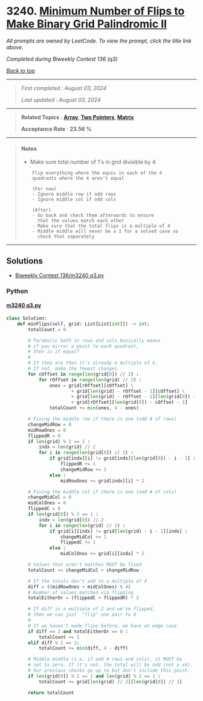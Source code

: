 # 3240. [Minimum Number of Flips to Make Binary Grid Palindromic II](<https://leetcode.com/problems/minimum-number-of-flips-to-make-binary-grid-palindromic-ii>)

*All prompts are owned by LeetCode. To view the prompt, click the title link above.*

*Completed during Biweekly Contest 136 (q3)*

*[Back to top](<../README.md>)*

------

> *First completed : August 03, 2024*
>
> *Last updated : August 03, 2024*

------

> **Related Topics** : **[Array](<by_topic/Array.md>), [Two Pointers](<by_topic/Two Pointers.md>), [Matrix](<by_topic/Matrix.md>)**
>
> **Acceptance Rate** : **23.56 %**

------

> #### Notes
> - Make sure total number of 1's in grid divisible by 4
> 
> ```
>     Flip everything where the equiv in each of the 4
>     quadrants where the 4 aren't equal
> 
>     (For now)
>     - Ignore middle row if odd rows
>     - Ignore middle col if odd cols
> 
>     (After)
>     - Go back and check them afterwards to ensure
>       that the values match each other
>     - Make sure that the total flips is a multiple of 4
>     - Middle middle will never be a 1 for a solved case so
>       check that separately
> ```

------

## Solutions

- [Biweekly Contest 136/m3240 q3.py](<../my-submissions/Biweekly Contest 136/m3240 q3.py>)
### Python
#### [m3240 q3.py](<../my-submissions/Biweekly Contest 136/m3240 q3.py>)
```Python
class Solution: 
    def minFlips(self, grid: List[List[int]]) -> int:
        totalCount = 0

        # Parabolic both in rows and cols basically means
        # if you mirror a point to each quadrant,
        # then is it equal?
        #
        # If they are then it's already a multiple of 4.
        # If not, make the fewest changes.
        for cOffset in range(len(grid[0]) // 2) :
            for rOffset in range(len(grid) // 2) :
                ones = grid[rOffset][cOffset] \
                        + grid[len(grid) - rOffset - 1][cOffset] \
                        + grid[len(grid) - rOffset - 1][len(grid[0]) - cOffset - 1] \
                        + grid[rOffset][len(grid[0]) - cOffset - 1]
                totalCount += min(ones, 4 - ones)

        # Fixing the middle row if there is one (odd # of rows)
        changeMidRow = 0
        midRowOnes = 0
        flippedR = 0
        if len(grid) % 2 == 1 :
            indx = len(grid) // 2
            for i in range(len(grid[0]) // 2) :
                if grid[indx][i] != grid[indx][len(grid[0]) - i - 1] :
                    flippedR += 1
                    changeMidRow += 1
                else :
                    midRowOnes += grid[indx][i] * 2

        # Fixing the middle col if there is one (odd # of cols)
        changeMidCol = 0
        midColOnes = 0
        flippedC = 0
        if len(grid[0]) % 2 == 1 :
            indx = len(grid[0]) // 2
            for i in range(len(grid) // 2) :
                if grid[i][indx] != grid[len(grid) - i - 1][indx] :
                    changeMidCol += 1
                    flippedC += 1
                else :
                    midColOnes += grid[i][indx] * 2

        # Values that aren't matches MUST be fixed
        totalCount += changeMidCol + changeMidRow

        # If the totals don't add to a multiple of 4
        diff = ((midRowOnes + midColOnes) % 4)
        # Number of values matched via flipping
        totalEitherOr = (flippedC + flippedR) * 2

        # If diff is a multiple of 2 and we've flipped,
        # then we can just  "flip" one pair to 0
        #
        # If we haven't made flips before, we have an edge case
        if diff == 2 and totalEitherOr == 0 :
            totalCount += 2
        elif diff % 2 == 1:
            totalCount += min(diff, 4 - diff)

        # Middle middle (i.e. if odd # rows and cols), it MUST be
        # set to zero. If it's not, the total will be odd (not a x4).
        # Our previous checks go up to but don't include this point.
        if len(grid[0]) % 2 == 1 and len(grid) % 2 == 1 :
            totalCount += grid[len(grid) // 2][len(grid[0]) // 2]

        return totalCount

```

